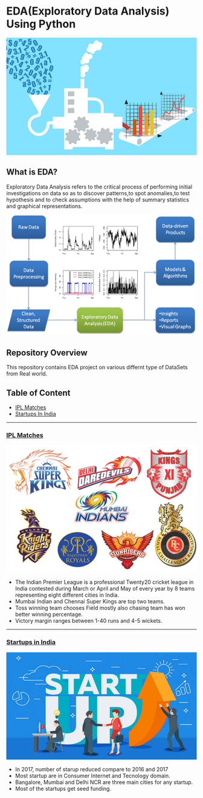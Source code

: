 # EDA(Exploratory Data Analysis) Using Python

![image.jpeg](/images/EDA-IMAGE.jpg)

## What is EDA?

Exploratory Data Analysis refers to the critical process of performing initial investigations on data so as to discover patterns,to spot anomalies,to test hypothesis and to check assumptions with the help of summary statistics and graphical representations.

![image.jpeg](/images/EDA-LifeCycle.webp)

## Repository Overview
This repository contains EDA project on various differnt type of DataSets from Real world.

## Table of Content
* [IPL Matches](#ipl-matches)
* [Startups In India](#startups-in-India)
___

### [IPL Matches](./EDA-IPL)
![image.jpg](./images/IPL.jpg)

* The Indian Premier League is a professional Twenty20 cricket league in India contested during March or April and May of every year by 8 teams representing eight different cities in India.
* Mumbai Indian and Chennai Super Kings are top two teams.
* Toss winning team chooses Field mostly also chasing team has won better winning percentage.
* Victory margin ranges between 1-40 runs and 4-5 wickets.
___

### [Startups in India](./EDA%20-%20Startup%20funding%20in%20India)
![image.jpg](./images/StartupInIndiMain.jpg)
* In 2017, number of starup reduced compare to 2016 and 2017
* Most startup are in Consumer Internet and Tecnology domain.
* Bangalore, Mumbai and Delhi NCR are three main cities for any startup.
* Most of the startups get seed funding.
